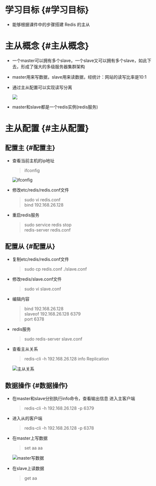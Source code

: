 # 学习目标 {#学习目标}

* 能够根据课件中的步骤搭建 Redis 的主从

# 主从概念 {#主从概念}

* 一个master可以拥有多个slave，一个slave又可以拥有多个slave，如此下去，形成了强大的多级服务器集群架构
* master用来写数据，slave用来读数据，经统计：网站的读写比率是10:1
* 通过主从配置可以实现读写分离

  ![](/assets/p1_5.png)

* master和slave都是一个redis实例\(redis服务\)

# 主从配置 {#主从配置}

## 配置主 {#配置主}

* 查看当前主机的ip地址

  > ifconfig

  ![](/assets/p1_10.png "ifconfig")

* 修改etc/redis/redis.conf文件

  > sudo vi redis.conf  
  > bind 192.168.26.128

* 重启redis服务

  > sudo service redis stop  
  > redis-server redis.conf

## 配置从 {#配置从}

* 复制etc/redis/redis.conf文件

  > sudo cp redis.conf ./slave.conf

* 修改redis/slave.conf文件

  > sudo vi slave.conf

* 编辑内容

  > bind 192.168.26.128  
  > slaveof 192.168.26.128 6379  
  > port 6378

* redis服务

  > sudo redis-server slave.conf

* 查看主从关系

  > redis-cli -h 192.168.26.128 info Replication

  ![](/assets/p1_9.png "主从关系")

## 数据操作 {#数据操作}

* 在master和slave分别执行info命令，查看输出信息 进入主客户端

  > redis-cli -h 192.168.26.128 -p 6379

* 进入从的客户端

  > redis-cli -h 192.168.26.128 -p 6378

* 在master上写数据

  > set aa aa

  ![](/assets/p1_56.png "master写数据")

* 在slave上读数据

  > get aa



